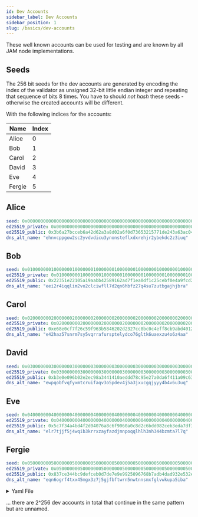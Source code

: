 ```yaml
---
id: Dev Accounts
sidebar_label: Dev Accounts
sidebar_position: 1
slug: /basics/dev-accounts
---
```


These well known accounts can be used for testing and are known by all JAM node implementations.

## Seeds

The 256 bit seeds for the dev accounts are generated by encoding the index of the validator as unsigned 32-bit little endian integer and repeating that sequence of bits 8 times. You have to should *not hash* these seeds - otherwise the created accounts will be different.

With the following indices for the accounts:

| Name   | Index |
|--------|-------|
| Alice  | 0     |
| Bob    | 1     |
| Carol  | 2     |
| David  | 3     |
| Eve    | 4     |
| Fergie | 5     |

## Alice

```yaml
seed: 0x0000000000000000000000000000000000000000000000000000000000000000
ed25519_private: 0x0000000000000000000000000000000000000000000000000000000000000000
ed25519_public: 0x3b6a27bcceb6a42d62a3a8d02a6f0d73653215771de243a63ac048a18b59da29
dns_alt_name: "ehnvcppgow2sc2yvdvdicu3ynonsteflxdxrehjr2ybekdc2z3iuq"
```

## Bob

```yaml
seed: 0x0100000001000000010000000100000001000000010000000100000001000000
ed25519_private: 0x0100000001000000010000000100000001000000010000000100000001000000
ed25519_public: 0x22351e22105a19aabb42589162ad7f1ea0df1c25cebf0e4a9fcd261301274862
dns_alt_name: "eei2r4iqqlim2vo2clciwfll7d2qn6hbfz27q4su7zutbgajhjbra"
```

## Carol

```yaml
seed: 0x0200000002000000020000000200000002000000020000000200000002000000
ed25519_private: 0x0200000002000000020000000200000002000000020000000200000002000000
ed25519_public: 0xe68e0cf7f26c59f963b5846202d2327cc8bc0c4eff8cb9abd4012f9a71decf00
dns_alt_name: "e42haz57snrm7sy5vqrrafursptelydco76gltk6uaexzu4o6z4aa"
```

## David

```yaml
seed: 0x0300000003000000030000000300000003000000030000000300000003000000
ed25519_private: 0x0300000003000000030000000300000003000000030000000300000003000000
ed25519_public: 0xb3e0e096b02e2ec98a3441410aeddd78c95e27a0da6f411a09c631c0f2bea6e9
dns_alt_name: "ewpqobfvqfyxmtcruifaqv3o5pdev4j5a3jxucgqjyyy4b4v6u3uq"
```

## Eve

```yaml
seed: 0x0400000004000000040000000400000004000000040000000400000004000000
ed25519_private: 0x0400000004000000040000000400000004000000040000000400000004000000
ed25519_public: 0x5c7f34a4bd4f2d04076a8c6f9060a0c8d2c6bdd082ceb3eda7df381cb260faff
dns_alt_name: "elr7tjjf5j4wqib3krrxzayfazdjmnpoqqlhlh3nh344bzmta7l7q"
```

## Fergie

```yaml
seed: 0x0500000005000000050000000500000005000000050000000500000005000000
ed25519_private: 0x0500000005000000050000000500000005000000050000000500000005000000
ed25519_public: 0x837ce344bc9defceb0d7de7e9e9925096768b7adb4dad932e532eb6551e0ea02
dns_alt_name: "eqn6ogrf4txx45mgx3z7j5gjfbftwrn5nwtnnsmxfglvwkupa5iba"
```

<details>

<summary>Yaml File</summary>

```yaml
Alice:
  seed: 0x0000000000000000000000000000000000000000000000000000000000000000
  ed25519_private: 0x0000000000000000000000000000000000000000000000000000000000000000
  ed25519_public: 0x3b6a27bcceb6a42d62a3a8d02a6f0d73653215771de243a63ac048a18b59da29
  dns_alt_name: "ehnvcppgow2sc2yvdvdicu3ynonsteflxdxrehjr2ybekdc2z3iuq"

Bob:
  seed: 0x0100000001000000010000000100000001000000010000000100000001000000
  ed25519_private: 0x0100000001000000010000000100000001000000010000000100000001000000
  ed25519_public: 0x22351e22105a19aabb42589162ad7f1ea0df1c25cebf0e4a9fcd261301274862
  dns_alt_name: "eei2r4iqqlim2vo2clciwfll7d2qn6hbfz27q4su7zutbgajhjbra"

Carol:
  seed: 0x0200000002000000020000000200000002000000020000000200000002000000
  ed25519_private: 0x0200000002000000020000000200000002000000020000000200000002000000
  ed25519_public: 0xe68e0cf7f26c59f963b5846202d2327cc8bc0c4eff8cb9abd4012f9a71decf00
  dns_alt_name: "e42haz57snrm7sy5vqrrafursptelydco76gltk6uaexzu4o6z4aa"

David:
  seed: 0x0300000003000000030000000300000003000000030000000300000003000000
  ed25519_private: 0x0300000003000000030000000300000003000000030000000300000003000000
  ed25519_public: 0xb3e0e096b02e2ec98a3441410aeddd78c95e27a0da6f411a09c631c0f2bea6e9
  dns_alt_name: "ewpqobfvqfyxmtcruifaqv3o5pdev4j5a3jxucgqjyyy4b4v6u3uq"

Eve:
  seed: 0x0400000004000000040000000400000004000000040000000400000004000000
  ed25519_private: 0x0400000004000000040000000400000004000000040000000400000004000000
  ed25519_public: 0x5c7f34a4bd4f2d04076a8c6f9060a0c8d2c6bdd082ceb3eda7df381cb260faff
  dns_alt_name: "elr7tjjf5j4wqib3krrxzayfazdjmnpoqqlhlh3nh344bzmta7l7q"

Fergie:
  seed: 0x0500000005000000050000000500000005000000050000000500000005000000
  ed25519_private: 0x0500000005000000050000000500000005000000050000000500000005000000
  ed25519_public: 0x837ce344bc9defceb0d7de7e9e9925096768b7adb4dad932e532eb6551e0ea02
  dns_alt_name: "eqn6ogrf4txx45mgx3z7j5gjfbftwrn5nwtnnsmxfglvwkupa5iba"
```

</details>

... there are 2^256 dev accounts in total that continue in the same pattern but are unnamed.
